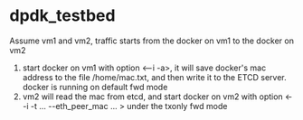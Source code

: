 # dpdk_testbed

Assume vm1 and vm2, traffic starts from the docker on vm1 to the docker on vm2
1. start docker on vm1 with option <--i -a>, it will save docker's mac address to the file /home/mac.txt, and then write it to the ETCD server. docker is running on default fwd mode
2. vm2 will read the mac from etcd, and start docker on vm2 with option <--i -t  ... --eth_peer_mac ... > under the txonly fwd mode
